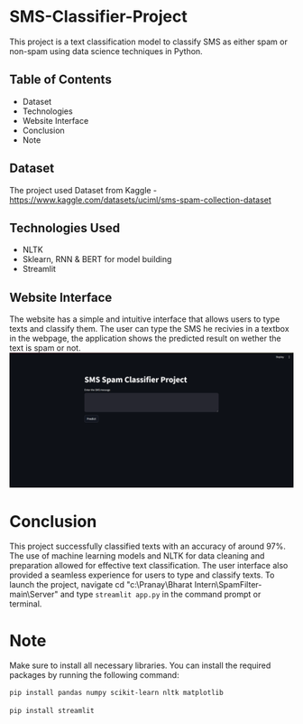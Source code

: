 # SMS-Classifier-Project

This project is a text classification model to classify SMS as either spam or non-spam using data science techniques in Python.

## Table of Contents
* Dataset
* Technologies
* Website Interface
* Conclusion
* Note

## Dataset
The project used Dataset from Kaggle - https://www.kaggle.com/datasets/uciml/sms-spam-collection-dataset


## Technologies Used
* NLTK
* Sklearn, RNN & BERT for model building
* Streamlit 

## Website Interface
The website has a simple and intuitive interface that allows users to type texts and classify them. The user can type the SMS he recivies in a textbox in the webpage, the application shows the predicted result on wether the text is spam or not.
![](Sms.png)



# Conclusion
This project successfully classified texts with an accuracy of around 97%. The use of machine learning models and NLTK for data cleaning and preparation allowed for effective text classification. The user interface also provided a seamless experience for users to type and classify texts.
To launch the project, navigate cd "c:\Pranay\Bharat Intern\SpamFilter-main\Server" and type `streamlit app.py` in the command prompt or terminal.

# Note
Make sure to install all necessary libraries.
You can install the required packages by running the following command:
```
pip install pandas numpy scikit-learn nltk matplotlib

pip install streamlit

```

